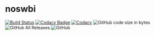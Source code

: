 # noswbi

[![Build Status](https://travis-ci.org/agm-dev/noswbi.svg?branch=master)](https://travis-ci.org/agm-dev/noswbi)
[![Codacy Badge](https://api.codacy.com/project/badge/Grade/UPDATE_WITH_CODACY_ID)](https://www.codacy.com/manual/agm-dev/noswbi?utm_source=github.com&amp;utm_medium=referral&amp;utm_content=agm-dev/noswbi&amp;utm_campaign=Badge_Grade)
[![Codacy](https://api.codacy.com/project/badge/coverage/UPDATE_WITH_CODACY_ID)](https://www.codacy.com/app/codacy/node-codacy-coverage)
![GitHub code size in bytes](https://img.shields.io/github/languages/code-size/agm-dev/noswbi)
![GitHub All Releases](https://img.shields.io/github/downloads/agm-dev/noswbi/total)
![GitHub](https://img.shields.io/github/license/agm-dev/noswbi)
